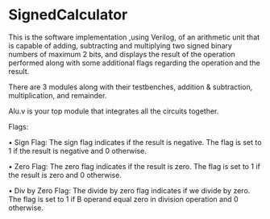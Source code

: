 # SignedCalculator
This is the software implementation ,using Verilog, of an arithmetic unit that is capable of adding, subtracting and multiplying two signed binary numbers of maximum 2 bits, and displays the result of the operation performed along with some additional flags regarding the operation and the result.

There are 3 modules along with their testbenches, addition & subtraction, multiplication, and remainder.

Alu.v is your top module that integrates all the circuits together.

Flags:

• Sign Flag: The sign flag indicates if the result is negative. The flag is set to 1 if the result is
negative and 0 otherwise.

• Zero Flag: The zero flag indicates if the result is zero. The flag is set to 1 if the result is
zero and 0 otherwise.

• Div by Zero Flag: The divide by zero flag indicates if we divide by zero. The flag is set to 1 if B
operand equal zero in division operation and 0 otherwise.
